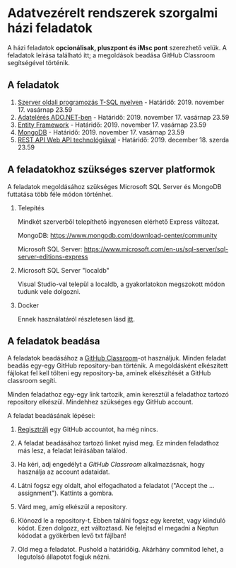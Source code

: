 # Adatvezérelt rendszerek szorgalmi házi feladatok

A házi feladatok **opcionálisak, pluszpont és iMsc pont** szerezhető velük. A feladatok leírása található itt; a megoldások beadása GitHub Classroom segítségével történik.

## A feladatok

1. [Szerver oldali programozás T-SQL nyelven](Feladat-TSQL.md) - Határidő: 2019. november 17. vasárnap 23.59
1. [Adatelérés ADO.NET-ben](Feladat-ADONET.md) - Határidő: 2019. november 17. vasárnap 23.59
1. [Entity Framework](Feladat-EF.md) - Határidő: 2019. november 17. vasárnap 23.59
1. [MongoDB](Feladat-MongoDB.md) - Határidő: 2019. november 17. vasárnap 23.59
1. [REST API Web API technológiával](Feladat-WebAPI.md) - Határidő: 2019. december 18. szerda 23.59

## A feladatokhoz szükséges szerver platformok

A feladatok megoldásához szükséges Microsoft SQL Server és MongoDB futtatása több féle módon történhet.

1. Telepítés

   Mindkét szerverből telepíthető ingyenesen elérhető Express változat.

   MongoDB: <https://www.mongodb.com/download-center/community>

   Microsoft SQL Server: <https://www.microsoft.com/en-us/sql-server/sql-server-editions-express>

1. Microsoft SQL Server "localdb"

   Visual Studio-val települ a localdb, a gyakorlatokon megszokott módon tudunk vele dolgozni.

1. Docker

   Ennek használatáról részletesen lásd [itt](./Docker-hasznalat.md).

## A feladatok beadása

A feladatok beadásához a [GitHub Classroom](https://classroom.github.com)-ot használjuk. Minden feladat beadás egy-egy GitHub repository-ban történik. A megoldásként elkészített fájlokat fel kell tölteni egy repository-ba, aminek elkészítését a GitHub classroom segíti.

Minden feladathoz egy-egy link tartozik, amin keresztül a feladathoz tartozó repository elkészül. Mindehhez szükséges egy GitHub account.

A feladat beadásának lépései:

1. [Regisztrálj](https://github.com/join/customize) egy GitHub accountot, ha még nincs.

1. A feladat beadásához tartozó linket nyisd meg. Ez minden feladathoz más lesz, a feladat leírásában találod.

1. Ha kéri, adj engedélyt a _GitHub Classroom_ alkalmazásnak, hogy használja az account adataidat.

1. Látni fogsz egy oldalt, ahol elfogadhatod a feladatot ("Accept the ... assignment"). Kattints a gombra.

1. Várd meg, amíg elkészül a repository.

1. Klónozd le a repository-t. Ebben találni fogsz egy keretet, vagy kiinduló kódot. Ezen dolgozz, ezt változtasd. Ne felejtsd el megadni a Neptun kódodat a gyökérben levő txt fájlban!

1. Old meg a feladatot. Pushold a határidőig. Akárhány commitod lehet, a legutolsó állapotot fogjuk nézni.
